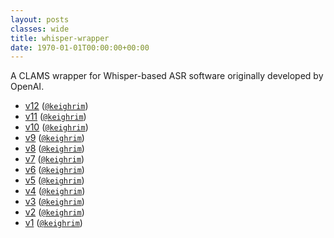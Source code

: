 ```yaml
---
layout: posts
classes: wide
title: whisper-wrapper
date: 1970-01-01T00:00:00+00:00
---
```

A CLAMS wrapper for Whisper-based ASR software originally developed by OpenAI.
- [v12](v12) ([`@keighrim`](https://github.com/keighrim))
- [v11](v11) ([`@keighrim`](https://github.com/keighrim))
- [v10](v10) ([`@keighrim`](https://github.com/keighrim))
- [v9](v9) ([`@keighrim`](https://github.com/keighrim))
- [v8](v8) ([`@keighrim`](https://github.com/keighrim))
- [v7](v7) ([`@keighrim`](https://github.com/keighrim))
- [v6](v6) ([`@keighrim`](https://github.com/keighrim))
- [v5](v5) ([`@keighrim`](https://github.com/keighrim))
- [v4](v4) ([`@keighrim`](https://github.com/keighrim))
- [v3](v3) ([`@keighrim`](https://github.com/keighrim))
- [v2](v2) ([`@keighrim`](https://github.com/keighrim))
- [v1](v1) ([`@keighrim`](https://github.com/keighrim))
